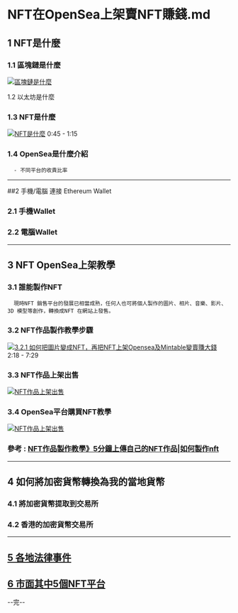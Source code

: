 

# NFT在OpenSea上架賣NFT賺錢.md



## 1 NFT是什麼
  
  
  ### 1.1  區塊鏈是什麼
  
   [![區塊鏈是什麼](https://img.youtube.com/vi/u0paxAJVrNc/0.jpg)](https://www.youtube.com/watch?v=u0paxAJVrNc?t=204)
  
  1.2 以太坊是什麼
  
  
  ### 1.3 NFT是什麼
  
   [![NFT是什麼](https://img.youtube.com/vi/ZYou8GorD4M/0.jpg)](https://youtu.be/ZYou8GorD4M?t=45)
   0:45 - 1:15
  
  
   
  
  ### 1.4 OpenSea是什麼介紹
  
      - 不同平台的收貴比率

---


##2 手機/電腦 連接 Ethereum Wallet

  ### 2.1 手機Wallet
  
  ### 2.2 電腦Wallet

---

## 3 NFT OpenSea上架教學

  ### 3.1 誰能製作NFT
  
      現時NFT 銷售平台的發展已相當成熟，任何人也可將個人製作的圖片、相片、音樂、影片、3D 模型等創作，轉換成NFT 在網站上發售。

  ### 3.2 NFT作品製作教學步驟
  
   [![3.2.1 如何把圖片變成NFT，再把NFT上架Opensea及Mintable變賣賺大錢](https://img.youtube.com/vi/_okapEHm--U/0.jpg)](https://youtu.be/_okapEHm--U?t=138)
  2:18 - 7:29
  
  ### 3.3 NFT作品上架出售
  
   [![NFT作品上架出售](https://img.youtube.com/vi/h7YLjnwgLEA/0.jpg)](https://youtu.be/h7YLjnwgLEA?t=70)
  
  ### 3.4 OpenSea平台購買NFT教學
  
   [![NFT作品上架出售](https://img.youtube.com/vi/1wV9V88pYQU/0.jpg)](https://youtu.be/1wV9V88pYQU)
  
  
  ### 參考 : [NFT作品製作教學》5分鐘上傳自己的NFT作品](https://yiwu.com.tw/nft-works/)|[如何製作nft](https://vocus.cc/article/621daff6fd897800016418d1)
  
---

## 4 如何將加密貨幣轉換為我的當地貨幣
  
  ### 4.1 將加密貨幣提取到交易所
  
  ### 4.2 香港的加密貨幣交易所

---

## [5 各地法律事件](https://github.com/98672794/blockchain2022/blob/main/NFT_Teaching/5%E5%90%84%E5%9C%B0%E6%B3%95%E5%BE%8B%E4%BA%8B%E4%BB%B6.md)

## [6 市面其中5個NFT平台](https://github.com/98672794/blockchain2022/blob/main/NFT_Teaching/6%E5%B8%82%E9%9D%A2%E5%85%B6%E4%B8%AD5%E5%80%8BNFT%E5%B9%B3%E5%8F%B0.md)

--完--
